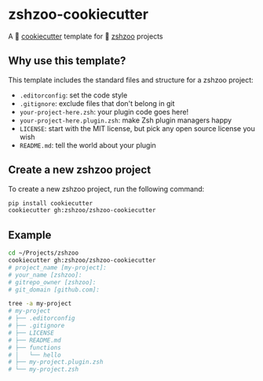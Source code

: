 # zshzoo-cookiecutter

A :cookie: [cookiecutter] template for :zebra: [zshzoo] projects

## Why use this template?

This template includes the standard files and structure for a zshzoo project:

- `.editorconfig`: set the code style
- `.gitignore`: exclude files that don't belong in git
- `your-project-here.zsh`: your plugin code goes here!
- `your-project-here.plugin.zsh`: make Zsh plugin managers happy
- `LICENSE`: start with the MIT license, but pick any open source license you wish
- `README.md`: tell the world about your plugin

## Create a new zshzoo project

To create a new zshzoo project, run the following command:

```zsh
pip install cookiecutter
cookiecutter gh:zshzoo/zshzoo-cookiecutter
```

## Example

```zsh
cd ~/Projects/zshzoo
cookiecutter gh:zshzoo/zshzoo-cookiecutter
# project_name [my-project]:
# your_name [zshzoo]:
# gitrepo_owner [zshzoo]:
# git_domain [github.com]:

tree -a my-project
# my-project
# ├── .editorconfig
# ├── .gitignore
# ├── LICENSE
# ├── README.md
# ├── functions
# │   └── hello
# ├── my-project.plugin.zsh
# └── my-project.zsh
```

[cookiecutter]: https://github.com/cookiecutter/cookiecutter
[zshzoo]: https://github.com/zshzoo
